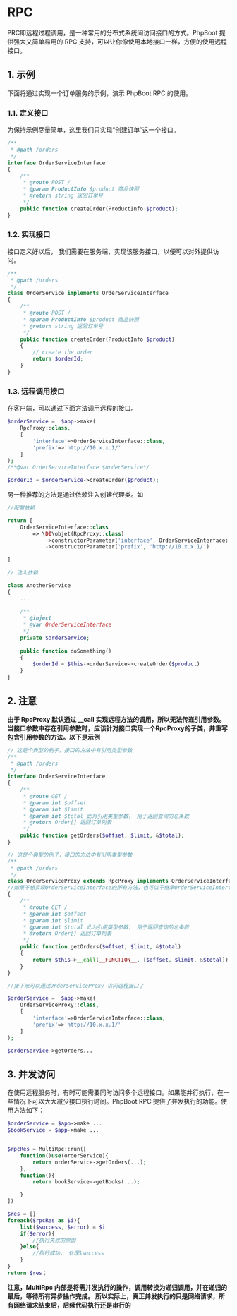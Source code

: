# RPC

PRC即远程过程调用，是一种常用的分布式系统间访问接口的方式。PhpBoot 提供强大又简单易用的 RPC 支持，可以让你像使用本地接口一样，方便的使用远程接口。

## 1. 示例

下面将通过实现一个订单服务的示例，演示 PhpBoot RPC 的使用。

### 1.1. 定义接口

为保持示例尽量简单，这里我们只实现“创建订单”这一个接口。
```php
/**
 * @path /orders
 */
interface OrderServiceInterface
{
    /**
     * @route POST /
     * @param ProductInfo $product 商品快照
     * @return string 返回订单号
     */
    public function createOrder(ProductInfo $product);
}
```

### 1.2. 实现接口

接口定义好以后， 我们需要在服务端，实现该服务接口，以便可以对外提供访问。

```php
/**
 * @path /orders
 */
class OrderService implements OrderServiceInterface 
{
    /**
     * @route POST /
     * @param ProductInfo $product 商品快照
     * @return string 返回订单号
     */
    public function createOrder(ProductInfo $product)
    {
        // create the order
        return $orderId;
    }
}
```

### 1.3. 远程调用接口

在客户端，可以通过下面方法调用远程的接口。

```php
$orderService =  $app->make(
    RpcProxy::class, 
    [
        'interface'=>OrderServiceInterface::class, 
        'prefix'=>'http://10.x.x.1/'
    ]
);
/**@var OrderServiceInterface $orderService*/

$orderId = $orderService->createOrder($product);
```

另一种推荐的方法是通过依赖注入创建代理类。如

```php
//配置依赖

return [
    OrderServiceInterface::class 
        => \DI\objet(RpcProxy::class)
            ->constructorParameter('interface', OrderServiceInterface::class)
            ->constructorParameter('prefix', 'http://10.x.x.1/')
    
]

```

```php
// 注入依赖

class AnotherService
{
    ...
    
    /**
     * @inject 
     * @var OrderServiceInterface
     */
    private $orderService;
    
    public function doSomething()
    {
        $orderId = $this->orderService->createOrder($product)
    }
}
```

## 2. 注意

**由于 RpcProxy 默认通过 __call 实现远程方法的调用，所以无法传递引用参数。当接口参数中存在引用参数时，应该针对接口实现一个RpcProxy的子类，并重写包含引用参数的方法。以下是示例**

```php
// 这是个典型的例子，接口的方法中有引用类型参数
/**
 * @path /orders
 */
interface OrderServiceInterface
{
    /**
     * @route GET /
     * @param int $offset
     * @param int $limit
     * @param int $total 此为引用类型参数， 用于返回查询的总条数
     * @return Order[] 返回订单列表
     */
    public function getOrders($offset, $limit, &$total);
}
```

```php
// 这是个典型的例子，接口的方法中有引用类型参数
/**
 * @path /orders
 */
class OrderServiceProxy extends RpcProxy implements OrderServiceInterface 
//如果不想实现OrderServiceInterface的所有方法，也可以不继承OrderServiceInterface
{
    /**
     * @route GET /
     * @param int $offset
     * @param int $limit
     * @param int $total 此为引用类型参数， 用于返回查询的总条数
     * @return Order[] 返回订单列表
     */
    public function getOrders($offset, $limit, &$total)
    {
        return $this->__call(__FUNCTION__, [$offset, $limit, &$total]);
    }
}
```

```php
//接下来可以通过OrderServiceProxy 访问远程接口了

$orderService =  $app->make(
    OrderServiceProxy::class, 
    [
        'interface'=>OrderServiceInterface::class, 
        'prefix'=>'http://10.x.x.1/'
    ]
);

$orderService->getOrders...

```

## 3. 并发访问

在使用远程服务时，有时可能需要同时访问多个远程接口。如果能并行执行，在一些情况下可以大大减少接口执行时间。PhpBoot RPC 提供了并发执行的功能。使用方法如下：

```php
$orderService = $app->make ...
$bookService = $app->make ...


$rpcRes = MultiRpc::run([
    function()use(orderService){
        return orderService->getOrders(...);
    },
    function(){
        return bookService->getBooks(...);

    }
])

$res = []
foreach($rpcRes as $i){
    list($success, $error) = $i
    if($error){
        //执行失败的原因
    }else{
        //执行成功， 处理$success
    }
}
return $res；

```
**注意，MultiRpc 内部是将需并发执行的操作，调用转换为递归调用，并在递归的最后，等待所有异步操作完成。 所以实际上，真正并发执行的只是网络请求，所有网络请求结束后，后续代码执行还是串行的**





